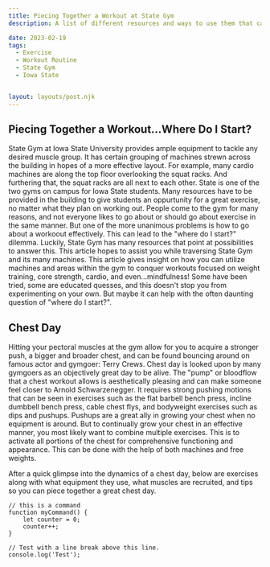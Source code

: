 ```yaml
---
title: Piecing Together a Workout at State Gym
description: A list of different resources and ways to use them that can help you formulate workouts according to your desired fitness goals. Allowing you to approach the amenties at State Gym with more confidence, increased awareness of what could work, and seeing how you might be able to enhance your workout routine. This can hopefully lead to a needed or fun additon to your routine, and ultimately for you to have a greater chance at an effective workout!

date: 2023-02-19
tags: 
  - Exercise
  - Workout Routine
  - State Gym
  - Iowa State


layout: layouts/post.njk
---
```


## Piecing Together a Workout...Where Do I Start?


State Gym at Iowa State University provides ample equipment to tackle any desired muscle group. It has certain grouping of machines strewn across the building in hopes of a more effective layout. For example, many cardio machines are along the top floor overlooking the squat racks. And furthering that, the squat racks are all next to each other. State is one of the two gyms on campus for Iowa State students. Many resources have to be provided in the building to give students an oppurtunity for a great exercise, no matter what they plan on working out. People come to the gym for many reasons, and not everyone likes to go about or should go about exercise in the same manner. But one of the more unanimous problems is how to go about a workoout effectively. This can lead to the "where do I start?" dilemma. Luckily, State Gym has many resources that point at possibilities to answer this. This article hopes to assist you while traversing State Gym and its many machines. This article gives insight on how you can utilize machines and areas within the gym to conquer workouts focused on weight training, core strength, cardio, and even...mindfulness! Some have been tried, some are educated quesses, and this doesn't stop you from experimenting on your own. But maybe it can help with the often daunting question of "where do I start?".

## Chest Day

Hitting your pectoral muscles at the gym allow for you to acquire a stronger push, a bigger and broader chest, and can be found bouncing around on famous actor and gymgoer: Terry Crews. Chest day is looked upon by many gymgoers as an objectively great day to be alive. The "pump" or bloodflow that a chest workout allows is aesthetically pleasing and can make someone feel closer to Arnold Schwarzenegger. It requires strong pushing motions that can be seen in exercises such as the flat barbell bench press, incline dumbbell bench press, cable chest flys, and bodyweight exercises such as dips and pushups. Pushups are a great ally in growing your chest when no equipment is around. But to continually grow your chest in an effective manner, you most likely want to combine multiple exercises. This is to activate all portions of the chest for comprehensive functioning and appearance.  This can be done with the help of both machines and free weights. 

After a quick glimpse into the dynamics of a chest day, below are exercises along with what equipment they use, what muscles are recruited, and tips so you can piece together a great chest day.



```text/2-3
// this is a command
function myCommand() {
	let counter = 0;
	counter++;
}

// Test with a line break above this line.
console.log('Test');
```
